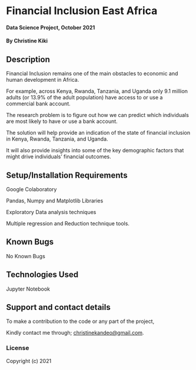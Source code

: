 # 
# Financial Inclusion East Africa

#### Data Science Project, October 2021

#### By **Christine Kiki**

## Description
Financial Inclusion remains one of the main obstacles to economic and human development in Africa. 

For example, across Kenya, Rwanda, Tanzania, and Uganda only 9.1 million adults (or 13.9% of the adult population) have access to or use a commercial bank account. 

The research problem is to figure out how we can predict which individuals are most likely to have or use a bank account. 

The solution will help provide an indication of the state of financial inclusion in Kenya, Rwanda, Tanzania, and Uganda.

It will also provide insights into some of the key demographic factors that might drive individuals’ financial outcomes.

## Setup/Installation Requirements
Google Colaboratory

Pandas, Numpy and Matplotlib Libraries

Exploratory Data analysis techniques

Multiple regression and Reduction technique tools.

## Known Bugs
No Known Bugs

## Technologies Used
Jupyter Notebook

## Support and contact details
To make a contribution to the code or any part of the project, 

Kindly contact me through; christinekandeo@gmail.com.
### License

Copyright (c) 2021
